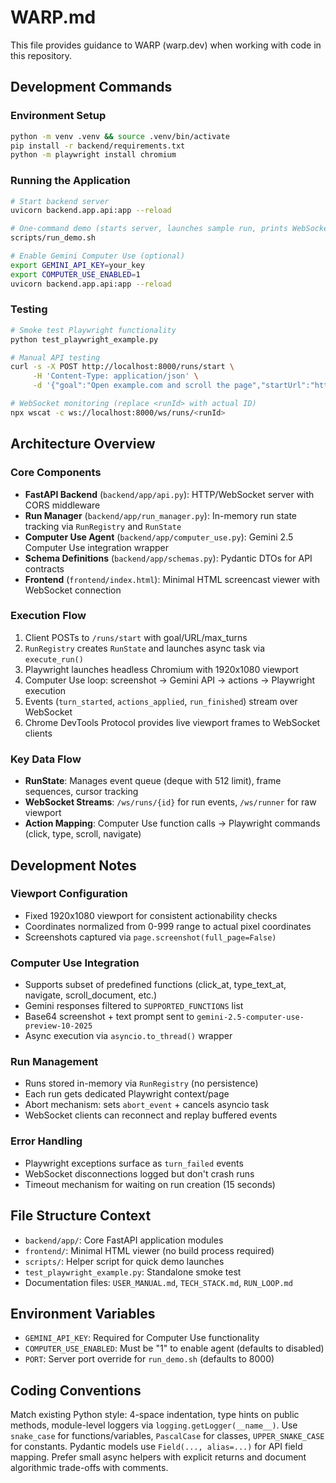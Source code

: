 # WARP.md

This file provides guidance to WARP (warp.dev) when working with code in this repository.

## Development Commands

### Environment Setup
```bash
python -m venv .venv && source .venv/bin/activate
pip install -r backend/requirements.txt
python -m playwright install chromium
```

### Running the Application
```bash
# Start backend server
uvicorn backend.app.api:app --reload

# One-command demo (starts server, launches sample run, prints WebSocket endpoint)
scripts/run_demo.sh

# Enable Gemini Computer Use (optional)
export GEMINI_API_KEY=your_key
export COMPUTER_USE_ENABLED=1
uvicorn backend.app.api:app --reload
```

### Testing
```bash
# Smoke test Playwright functionality
python test_playwright_example.py

# Manual API testing
curl -s -X POST http://localhost:8000/runs/start \
     -H 'Content-Type: application/json' \
     -d '{"goal":"Open example.com and scroll the page","startUrl":"https://example.com","maxTurns":6}'

# WebSocket monitoring (replace <runId> with actual ID)
npx wscat -c ws://localhost:8000/ws/runs/<runId>
```

## Architecture Overview

### Core Components
- **FastAPI Backend** (`backend/app/api.py`): HTTP/WebSocket server with CORS middleware
- **Run Manager** (`backend/app/run_manager.py`): In-memory run state tracking via `RunRegistry` and `RunState`
- **Computer Use Agent** (`backend/app/computer_use.py`): Gemini 2.5 Computer Use integration wrapper
- **Schema Definitions** (`backend/app/schemas.py`): Pydantic DTOs for API contracts
- **Frontend** (`frontend/index.html`): Minimal HTML screencast viewer with WebSocket connection

### Execution Flow
1. Client POSTs to `/runs/start` with goal/URL/max_turns
2. `RunRegistry` creates `RunState` and launches async task via `execute_run()`
3. Playwright launches headless Chromium with 1920x1080 viewport
4. Computer Use loop: screenshot → Gemini API → actions → Playwright execution
5. Events (`turn_started`, `actions_applied`, `run_finished`) stream over WebSocket
6. Chrome DevTools Protocol provides live viewport frames to WebSocket clients

### Key Data Flow
- **RunState**: Manages event queue (deque with 512 limit), frame sequences, cursor tracking
- **WebSocket Streams**: `/ws/runs/{id}` for run events, `/ws/runner` for raw viewport
- **Action Mapping**: Computer Use function calls → Playwright commands (click, type, scroll, navigate)

## Development Notes

### Viewport Configuration
- Fixed 1920x1080 viewport for consistent actionability checks
- Coordinates normalized from 0-999 range to actual pixel coordinates
- Screenshots captured via `page.screenshot(full_page=False)`

### Computer Use Integration
- Supports subset of predefined functions (click_at, type_text_at, navigate, scroll_document, etc.)
- Gemini responses filtered to `SUPPORTED_FUNCTIONS` list
- Base64 screenshot + text prompt sent to `gemini-2.5-computer-use-preview-10-2025`
- Async execution via `asyncio.to_thread()` wrapper

### Run Management
- Runs stored in-memory via `RunRegistry` (no persistence)
- Each run gets dedicated Playwright context/page
- Abort mechanism: sets `abort_event` + cancels asyncio task
- WebSocket clients can reconnect and replay buffered events

### Error Handling
- Playwright exceptions surface as `turn_failed` events
- WebSocket disconnections logged but don't crash runs
- Timeout mechanism for waiting on run creation (15 seconds)

## File Structure Context
- `backend/app/`: Core FastAPI application modules
- `frontend/`: Minimal HTML viewer (no build process required)
- `scripts/`: Helper script for quick demo launches
- `test_playwright_example.py`: Standalone smoke test
- Documentation files: `USER_MANUAL.md`, `TECH_STACK.md`, `RUN_LOOP.md`

## Environment Variables
- `GEMINI_API_KEY`: Required for Computer Use functionality
- `COMPUTER_USE_ENABLED`: Must be "1" to enable agent (defaults to disabled)
- `PORT`: Server port override for `run_demo.sh` (defaults to 8000)

## Coding Conventions
Match existing Python style: 4-space indentation, type hints on public methods, module-level loggers via `logging.getLogger(__name__)`. Use `snake_case` for functions/variables, `PascalCase` for classes, `UPPER_SNAKE_CASE` for constants. Pydantic models use `Field(..., alias=...)` for API field mapping. Prefer small async helpers with explicit returns and document algorithmic trade-offs with comments.
